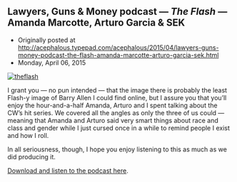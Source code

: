 ## Lawyers, Guns & Money podcast — <em>The Flash</em> — Amanda Marcotte, Arturo Garcia & SEK

 * Originally posted at http://acephalous.typepad.com/acephalous/2015/04/lawyers-guns-money-podcast-the-flash-amanda-marcotte-arturo-garcia-sek.html
 * Monday, April 06, 2015



[![theflash](http://www.lawyersgunsmoneyblog.com/wp-content/uploads/2015/04/theflash.jpg)](http://www.lawyersgunsmoneyblog.com/wp-content/uploads/2015/04/theflash.jpg)

I grant you — no pun intended — that the image there is probably the least Flash-y image of Barry Allen I could find online, but I assure you that you’ll enjoy the hour-and-a-half Amanda, Arturo and I spent talking about the CW’s hit series. We covered all the angles as only the three of us could — meaning that Amanda and Arturo said very smart things about race and class and gender while I just cursed once in a while to remind people I exist and how I roll.

In all seriousness, though, I hope you enjoy listening to this as much as we did producing it.

[Download and listen to the podcast here](http://lawyersgunsmoneyblog.com/podcast/theflash.mp3).

		
